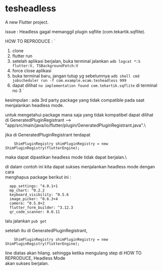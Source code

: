 # tesheadless

A new Flutter project.


issue : Headless gagal memanggil plugin sqflite (com.tekartik.sqflite).

HOW TO REPRODUCE :
`
1. clone
2. flutter run
3. setelah aplikasi berjalan, buka terminal jalankan 
``
adb logcat *:S flutter:V, TSBackgroundFetch:V
``
4. force close aplikasi
5. buka terminal baru, jangan tutup yg sebelumnya ``adb shell cmd jobscheduler run -f com.example.ecam.tesheadless 999 ``
6. dapat dilihat ``no implementation found com.tekartik.sqflite`` di terminal no 3
`

kesimpulan :
ada 3rd party package yang tidak compatible pada saat menjalankan headless mode.

untuk mengetahui package mana saja yang tidak kompatibel dapat dilihat\
di GeneratedPluginRegistrant --> "app/src/main/java/io/flutter/plugin/GeneratedPluginRegistrant.java".\

jika di GeneratedPluginRegistrant terdapat
```    
    ShimPluginRegistry shimPluginRegistry = new ShimPluginRegistry(flutterEngine);

```

maka dapat dipastikan headless mode tidak dapat berjalan.\

di dalam contoh ini kita dapat sukses menjalankan headless mode dengan cara\
menghapus package berikut ini :

```
  app_settings: ^4.0.1+1
  mp_chart: ^0.2.2
  keyboard_visibility: ^0.5.6
  image_picker: ^0.6.3+4
  camera: ^0.5.8+2
  flutter_form_builder: ^3.12.3
  qr_code_scanner: 0.0.11
``` 


lalu jalankan ``pub get ``

setelah itu di GeneratedPluginRegistrant,
```    
    ShimPluginRegistry shimPluginRegistry = new ShimPluginRegistry(flutterEngine);

```
line diatas akan hilang. sehingga ketika mengulang step di HOW TO REPRODUCE, Headless Mode\
akan sukses berjalan.










